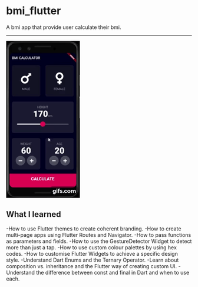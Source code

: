 # bmi_flutter

A bmi app that provide user calculate their bmi.
***

![app](docs/gif.gif)

## What I learned

-How to use Flutter themes to create coherent branding.
-How to create multi-page apps using Flutter Routes and Navigator.
-How to pass functions as parameters and fields.
-How to use the GestureDetector Widget to detect more than just a tap.
-How to use custom colour palettes by using hex codes.
-How to customise Flutter Widgets to achieve a specific design style.
-Understand Dart Enums and the Ternary Operator.
-Learn about composition vs. inheritance and the Flutter way of creating custom UI.
-Understand the difference between const and final in Dart and when to use each.
